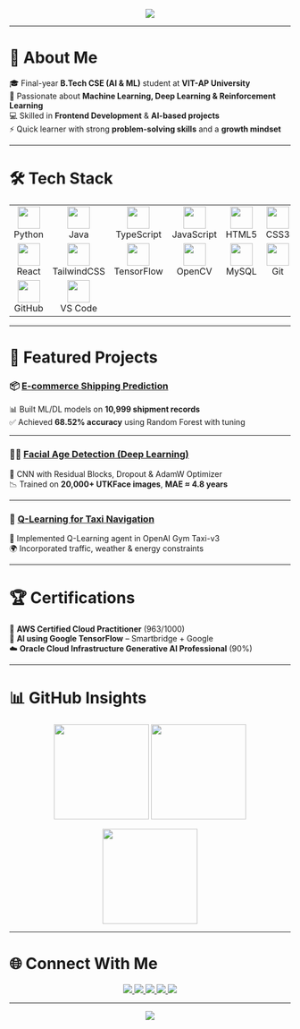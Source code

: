 <!-- 🌈 Colorful Animated Header -->
<p align="center">
  <img src="https://readme-typing-svg.herokuapp.com?font=Fira+Code&weight=600&size=30&pause=1000&color=FF61F6&center=true&vCenter=true&width=800&lines=👋+Hi,+I'm+Narayana+Harsha+Vardhan;🎓+B.Tech+CSE+(AI+%26+ML);🤖+AI%2FML+Enthusiast;💻+Frontend+Developer;🚀+Always+Learning+Always+Building" />
</p>

---

# 🌟 About Me  

🎓 Final-year **B.Tech CSE (AI & ML)** student at **VIT-AP University**  
🤖 Passionate about **Machine Learning, Deep Learning & Reinforcement Learning**  
💻 Skilled in **Frontend Development** & **AI-based projects**  
⚡ Quick learner with strong **problem-solving skills** and a **growth mindset**  

---

# 🛠️ Tech Stack  

<p align="center">
  <table>
    <tr>
      <td align="center" width="100">
        <img src="https://skillicons.dev/icons?i=python" width="40"/><br>Python
      </td>
      <td align="center" width="100">
        <img src="https://skillicons.dev/icons?i=java" width="40"/><br>Java
      </td>
      <td align="center" width="100">
        <img src="https://skillicons.dev/icons?i=ts" width="40"/><br>TypeScript
      </td>
      <td align="center" width="100">
        <img src="https://skillicons.dev/icons?i=js" width="40"/><br>JavaScript
      </td>
      <td align="center" width="100">
        <img src="https://skillicons.dev/icons?i=html" width="40"/><br>HTML5
      </td>
      <td align="center" width="100">
        <img src="https://skillicons.dev/icons?i=css" width="40"/><br>CSS3
      </td>
    </tr>
    <tr>
      <td align="center" width="100">
        <img src="https://skillicons.dev/icons?i=react" width="40"/><br>React
      </td>
      <td align="center" width="100">
        <img src="https://skillicons.dev/icons?i=tailwind" width="40"/><br>TailwindCSS
      </td>
      <td align="center" width="100">
        <img src="https://skillicons.dev/icons?i=tensorflow" width="40"/><br>TensorFlow
      </td>
      <td align="center" width="100">
        <img src="https://skillicons.dev/icons?i=opencv" width="40"/><br>OpenCV
      </td>
      <td align="center" width="100">
        <img src="https://skillicons.dev/icons?i=mysql" width="40"/><br>MySQL
      </td>
      <td align="center" width="100">
        <img src="https://skillicons.dev/icons?i=git" width="40"/><br>Git
      </td>
    </tr>
    <tr>
      <td align="center" width="100">
        <img src="https://skillicons.dev/icons?i=github" width="40"/><br>GitHub
      </td>
      <td align="center" width="100">
        <img src="https://skillicons.dev/icons?i=vscode" width="40"/><br>VS Code
      </td>
    </tr>
  </table>
</p>

---

# 🚀 Featured Projects  

### 📦 [E-commerce Shipping Prediction](https://github.com/Harsha2614/Ecommerce-shipping-prediction-using-Machine-learning-.git)  
📊 Built ML/DL models on **10,999 shipment records**  
✅ Achieved **68.52% accuracy** using Random Forest with tuning  

---

### 🧑‍🦱 [Facial Age Detection (Deep Learning)](https://drive.google.com/file/d/1bkzv-kdfWnyhbELZ7BmSsMvNMHBUwB6S/view?usp=sharing)  
📸 CNN with Residual Blocks, Dropout & AdamW Optimizer  
📉 Trained on **20,000+ UTKFace images**, **MAE ≈ 4.8 years**  

---

### 🚕 [Q-Learning for Taxi Navigation](https://github.com/Harsha2614/Q-Learning-for-Autonomous-Taxi-Navigation.git)  
🧩 Implemented Q-Learning agent in OpenAI Gym Taxi-v3  
🌍 Incorporated traffic, weather & energy constraints  

---

# 🏆 Certifications  

🏅 **AWS Certified Cloud Practitioner** (963/1000)  
🤖 **AI using Google TensorFlow** – Smartbridge + Google  
☁️ **Oracle Cloud Infrastructure Generative AI Professional** (90%)  

---

# 📊 GitHub Insights  

<p align="center">
  <img src="https://github-readme-stats.vercel.app/api?username=Harsha2614&show_icons=true&theme=radical&hide_border=true" height="170"/>
  <img src="https://github-readme-streak-stats.herokuapp.com?user=Harsha2614&theme=radical&hide_border=true" height="170"/>
</p>

<p align="center">
  <img src="https://github-readme-stats.vercel.app/api/top-langs/?username=Harsha2614&layout=compact&theme=radical&hide_border=true" height="170"/>
</p>

---

# 🌐 Connect With Me  

<p align="center">
  <a href="mailto:harsha.rmb31@gmail.com">
    <img src="https://img.shields.io/badge/📧_Email-D14836?style=for-the-badge&logo=gmail&logoColor=white" />
  </a>
  <a href="https://www.linkedin.com/in/harsha-vardhan-narayana-2201b6278/">
    <img src="https://img.shields.io/badge/💼_LinkedIn-0A66C2?style=for-the-badge&logo=linkedin&logoColor=white" />
  </a>
  <a href="https://github.com/Harsha2614">
    <img src="https://img.shields.io/badge/🐙_GitHub-181717?style=for-the-badge&logo=github&logoColor=white" />
  </a>
  <a href="https://leetcode.com/u/harsha310/">
    <img src="https://img.shields.io/badge/🧩_LeetCode-FFA116?style=for-the-badge&logo=leetcode&logoColor=white" />
  </a>
  <a href="https://www.credly.com/users/harsha-vardhan-narayana">
    <img src="https://img.shields.io/badge/🎖️_Credly-FF6B00?style=for-the-badge&logo=credly&logoColor=white" />
  </a>
</p>

---

<p align="center">
  <img src="https://capsule-render.vercel.app/api?type=waving&color=gradient&height=120&section=footer&text=🌈+Thanks+for+Visiting!+🚀&fontSize=30&fontColor=ffffff"/>
</p>
